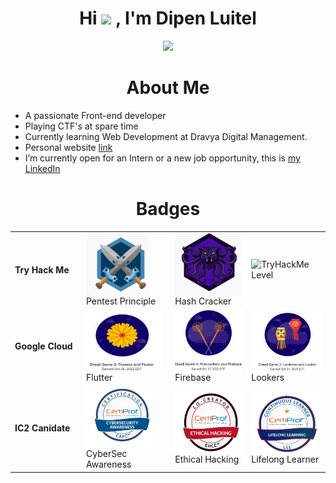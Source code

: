 <h1 align="center"><b>Hi <img src="https://media.giphy.com/media/hvRJCLFzcasrR4ia7z/giphy.gif" width="35"> , I'm Dipen Luitel </b></h1>
<p align="center">
  <a href="https://github.com/DenverCoder1/readme-typing-svg"><img src="https://readme-typing-svg.herokuapp.com?font=Time+New+Roman&color=cyan&size=25&center=true&vCenter=true&width=600&height=100&lines=Welcome+To+My+Github+Account.I+am......&hearts;++;Self-taught+Front-End+Developer,;Computer+Science+Student,;BUG+Hunter,;Active+Learner/Researcher,;Love+to+learn+new+stuffs..<3"></a>
</p>
<h1 align="center"><b>About Me</b></h1>

- A passionate Front-end developer
- Playing CTF's at spare time
- Currently learning Web Development at Dravya Digital Management.
- Personal website [link](https://www.dipenluitel3-.com.np)
- I’m currently open for an Intern or a new job opportunity, this is [my LinkedIn](https://www.linkedin.com/in/dipen-l-687b63146/)

<h1 align="center"><b>Badges </b></h1>
<table>
  <tr>
    <td><h4>Try Hack Me</h4></td>
    <td><img src="https://github.com/dipenluitel/dipenluitel/blob/main/Pentest.png" alt="TryHackMe" height="100" align="center"><br />Pentest Principle</td>
    <td><img src="https://github.com/dipenluitel/dipenluitel/blob/main/Hash.png" alt="TryHackMe" height="100" align="center"><br />Hash Cracker</td>
        <td><img src="https://tryhackme-badges.s3.amazonaws.com/dipen400.png" alt="TryHackMe" height="100"><br />Level</td>
  </tr>
  <tr>
    <td><h4>Google Cloud</h4></td>
    <td><img src="https://github.com/dipenluitel/dipenluitel/blob/main/cloud_flutter.png" alt="Google Cloud" height="100" width="120" align="center"><br/>Flutter</td>
    <td><img src="https://github.com/dipenluitel/dipenluitel/blob/main/firebase.png" alt="Google Cloud" height="100" width="120" align="center"><br/>Firebase</td>
    <td><img src="https://github.com/dipenluitel/dipenluitel/blob/main/laterns%20and%20looker.png" alt="Google Cloud" height="100" width="120" align="center"><br/>Lookers</td>
  </tr>
  <tr>
    <td width=100><h4><h4>IC2 Canidate</h4></h4></td>
    <td><img src="https://github.com/dipenluitel/dipenluitel/blob/main/CAPC.png" alt="IC2 Canidate" height="100" align="center"><br/>CyberSec Awareness</td>
    <td><img src="https://github.com/dipenluitel/dipenluitel/blob/main/EHCC.png" alt="IC2 Canidate" height="100" align="center"><br/>Ethical Hacking</td>
    <td><img src="https://github.com/dipenluitel/dipenluitel/blob/main/LLL.png" alt="IC2 Canidate" height="100" align="center"><br/>Lifelong Learner</td>
  </tr>
</table>




